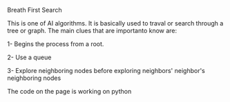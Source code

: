 Breath First Search

This is one of AI algorithms. It is basically used to traval or search through a tree or graph. The main clues that are importanto know are:

1- Begins the process from a root.

2- Use a queue

3- Explore neighboring nodes before exploring neighbors' neighbor's neighboring nodes

The code on the page is working on python

